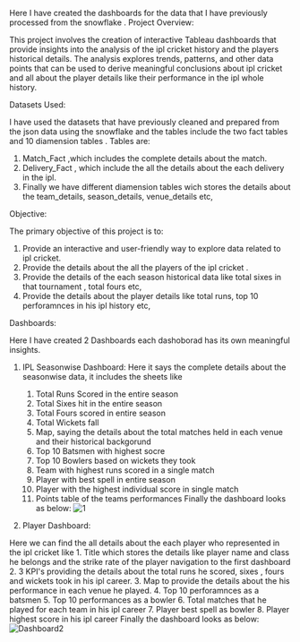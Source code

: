 Here I have created the dashboards for the data that I have previously processed from the snowflake .
Project Overview:

This project involves the creation of interactive Tableau dashboards that provide insights into the analysis of the ipl cricket history and the players historical details. The analysis explores trends, patterns, and other data points that can be used to derive meaningful conclusions about ipl cricket and all about the player details like their performance in the ipl whole history.

Datasets Used:

 I have used the datasets that have previously cleaned and prepared from the json data using the snowflake and the tables include the two fact tables and 10 diamension tables .
Tables are: 
1. Match_Fact ,which includes the complete details about the match.
2. Delivery_Fact , which include the all the details about the each delivery in the ipl.
3. Finally we have different diamension tables wich stores the details about the team_details, season_details, venue_details etc,

Objective:

 The primary objective of this project is to:
1. Provide an interactive and user-friendly way to explore data related to ipl cricket.
2. Provide the details about the all the players of the ipl cricket .
3. Provide the details of the each season historical data like total sixes in that tournament , total fours etc,
4. Provide the details about the player details like total runs, top 10 perforamnces in his ipl history etc,

Dashboards:
     
Here I have created 2 Dashboards each dashoborad has its own meaningful insights.
1. IPL Seasonwise Dashboard:
Here it says the complete details about the seasonwise data, it includes the sheets like
    1. Total Runs Scored in the entire season
    2. Total Sixes hit in the entire season
    3. Total Fours scored in entire season
    4. Total Wickets fall 
    5. Map, saying the details about the total matches held in each venue and their historical backgorund
    6. Top 10 Batsmen with highest socre
    7. Top 10 Bowlers based on wickets they took
    8. Team with highest runs scored in a single match
    9. Player with best spell in entire season
    10. Player with the highest individual score in single match
    11. Points table of the teams performances
Finally the dashboard looks as below:
       ![1](https://github.com/user-attachments/assets/5cbb45af-e680-47c7-9e09-471412467b3b)

2. Player Dashboard:

Here we can find the all details about the each player who represented in the ipl cricket like
     1. Title which stores the details like player name and class he belongs and the strike rate of the player navigation to the first dashboard
     2. 3 KPI's providing the details about the total runs he scored, sixes , fours and wickets took in his ipl career.
     3. Map to provide the details about the his performance in each venue he played.
     4. Top 10 perforamnces as a batsmen
     5. Top 10 performances as a bowler 
     6. Total matches that he played for each team in his ipl career
     7. Player best spell as bowler
     8. Player highest score in his ipl career
Finally the dashboard looks as below:
     ![Dashboard2](https://github.com/user-attachments/assets/2506bcf4-d643-4b43-a67b-9be421065763)
   

    

